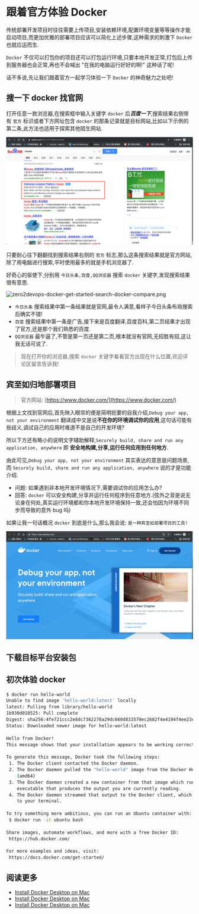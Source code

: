 # 跟着官方体验 Docker

传统部署开发项目时往往需要上传项目,安装依赖环境,配置环境变量等等操作才能启动项目,而更加优雅的部署项目应该可以简化上述步骤,这种需求的刺激下 `Docker` 也就应运而生.

`Docker` 不仅可以打包你的项目还可以打包运行环境,只要本地开发正常,打包后上传到服务器也会正常,再也不会喊出 "在我的电脑运行好好的啊!" 这种话了呢!

话不多说,先让我们跟着官方一起学习体验一下 `Docker` 的神奇魅力之处吧!

## 搜一下 docker 找官网

打开任意一款浏览器,在搜索框中输入关键字 `docker` 后***百度一下***,搜索结果右侧带有 `官方` 标识或者下方网址包含 `docker` 的那条记录就是目标网站,比如以下示例的第二条,此方法也适用于探索其他陌生网站.

![zero2devops-docker-get-started-search-docker.png](./images/zero2devops-docker-get-started-search-docker.png)

只要耐心往下翻翻找到搜索结果右侧的 `官方` 标志,那么这条搜索结果就是官方网站,除了用电脑进行搜索,平时使用最多的就是手机浏览器了.

好奇心的驱使下,分别用 `今日头条,百度,QQ浏览器` 搜索 `docker` 关键字,发现搜索结果很有意思.

![zero2devops-docker-get-started-search-docker-compare.png](./images/zero2devops-docker-get-started-search-docker-compare.png)

- `今日头条` 搜索结果中第一条结果就是官网,最令人满意,看样子今日头条布局搜索后确实不错!
- `百度` 搜索结果中第一条是广告,接下来是百度翻译,百度百科,第二页结果才出现了官方,还是那个我们熟悉的百度.
- `QQ浏览器` 最牛逼了,不管是第一页还是第二页,根本就没有官网,无招胜有招,这让我无话可说了.

> 现在打开你的浏览器,搜索 `docker` 关键字看看官方出现在什么位置,欢迎评论区留言告诉我!

## 宾至如归地部署项目

> 官方网站: [https://www.docker.com/](https://www.docker.com/)

根据上文找到官网后,首先映入眼帘的便是简明扼要的自我介绍,`Debug your app, not your environment` 翻译成中文是说**不在你的环境调试你的应用**,这句话可能有些歧义,调试自己的应用时难道不是自己的开发环境?

所以下方还有略小的说明文字辅助解释,`Securely build, share and run any application, anywhere` 即 **安全地构建,分享,运行任何应用到任何地方**. 

由此可见,`Debug your app, not your environment` 其实表达的意思是问题场景,而 `Securely build, share and run any application, anywhere` 说的才是功能介绍.

- 问题: 如果遇到非本地开发环境情况下,需要调试你的应用怎么办?
- 回答: `docker` 可以安全构建,分享并运行任何程序到任意地方.(弦外之音是说无论身在何处,真实运行环境都和你本地开发环境保持一致,还会怕因为环境不同步而导致的意外 bug 吗)

如果让我一句话概况 `docker` 到底是什么,那么我会说: `是一种宾至如部署项目的工具!`

![zero2devops-docker-get-started-docker-welcome.png](./images/zero2devops-docker-get-started-docker-welcome.png)

## 下载目标平台安装包

## 初次体验 docker

```bash
$ docker run hello-world
Unable to find image 'hello-world:latest' locally
latest: Pulling from library/hello-world
1b930d010525: Pull complete 
Digest: sha256:4fe721ccc2e8dc7362278a29dc660d833570ec2682f4e4194f4ee23e415e1064
Status: Downloaded newer image for hello-world:latest

Hello from Docker!
This message shows that your installation appears to be working correctly.

To generate this message, Docker took the following steps:
 1. The Docker client contacted the Docker daemon.
 2. The Docker daemon pulled the "hello-world" image from the Docker Hub.
    (amd64)
 3. The Docker daemon created a new container from that image which runs the
    executable that produces the output you are currently reading.
 4. The Docker daemon streamed that output to the Docker client, which sent it
    to your terminal.

To try something more ambitious, you can run an Ubuntu container with:
 $ docker run -it ubuntu bash

Share images, automate workflows, and more with a free Docker ID:
 https://hub.docker.com/

For more examples and ideas, visit:
 https://docs.docker.com/get-started/
```

## 阅读更多


- [Install Docker Desktop on Mac](https://docs.docker.com/docker-for-mac/install/)
- [Install Docker Desktop on Mac](https://docs.docker.com/docker-for-mac/install/)
- [Install Docker Desktop on Mac](https://docs.docker.com/docker-for-mac/install/)